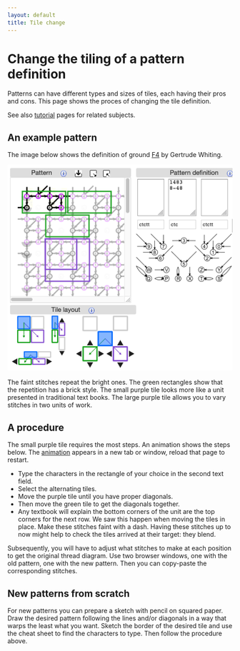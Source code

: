 ```yaml
---
layout: default
title: Tile change
---
```

Change the tiling of a pattern definition
=========================================

Patterns can have different types and sizes of tiles, each having their pros and cons.
This page shows the proces of changing the tile definition.

See also [tutorial](Advanced#glue-copies-together) pages for related subjects.

An example pattern
------------------

The image below shows the definition of ground 
[F4](https://d-bl.github.io/GroundForge/tiles?whiting=F4_P180&patchWidth=9&patchHeight=9&d1=ctc&c1=ctc&b1=ctc&a1=ctc&d2=ctc&c2=ctcllctc&a2=ctcrrctc&tile=1483,8-48&footsideStitch=ctctt&tileStitch=ctc&headsideStitch=ctctt&shiftColsSW=-2&shiftRowsSW=2&shiftColsSE=2&shiftRowsSE=2)
by Gertrude Whiting. 

![](images/brick-to-overlap-prepare.png)

The faint stitches repeat the bright ones. The green rectangles show that the repetition has a brick style.
The small purple tile looks more like a unit presented in traditional text books.
The large purple tile allows you to vary stitches in two units of work. 

A procedure
-----------

The small purple tile requires the most steps. An animation shows the steps below.
The <a href="images/brick-to-overlap-animation.gif" target="_blank">animation</a>
appears in a new tab or window, reload that page to restart.

* Type the characters in the rectangle of your choice in the second text field.
* Select the alternating tiles.
* Move the purple tile until you have proper diagonals.
* Then move the green tile to get the diagonals together.
* Any textbook will explain the bottom corners of the unit are the top corners for the next row.
  We saw this happen when moving the tiles in place.
  Make these stitches faint with a dash.
  Having these stitches up to now might help to check the tiles arrived at their target: they blend. 

Subsequently, you will have to adjust what stitches to make at each position to get the original thread diagram.
Use two browser windows, one with the old pattern, one with the new pattern.
Then you can copy-paste the corresponding stitches.

New patterns from scratch
-------------------------
For new patterns you can prepare a sketch with pencil on squared paper.
Draw the desired pattern following the lines and/or diagonals
in a way that warps the least what you want.
Sketch the border of the desired tile and
use the cheat sheet to find the characters to type.
Then follow the procedure above. 
